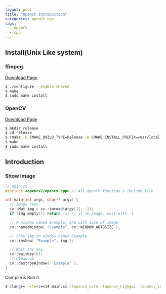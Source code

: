 ```yaml
---
layout: post
title: "OpenCV introduction"
categories: openCV cpp
tags:
  - OpenCV 
  - cpp
---
```


## Install(Unix Like system)

### ffmpeg

[Download Page](https://www.ffmpeg.org/download.html)

```bash
$ ./configure --enable-shared
$ make
$ sudo make install
```

### OpenCV

[Download Page](https://opencv.org/releases.html)

```bash
$ mkdir release
$ cd release
$ cmake -D CMAKE_BUILD_TYPE=Release -D CMAKE_INSTALL_PREFIX=/usr/local ../
$ make
$ sudo make install
```

## Introduction

### Show Image

```c++
// main.cc
#include <opencv2/opencv.hpp> // All OpenCV function's include file

int main(int argc, char** argv) {
  // image read
  cv::Mat img = cv::imread(argv[1], -1);
  if (img.empty()) return -1; // if no image, exit with -1

  // A window named Example, and with size of image
  cv::namedWindow( "Example", cv::WINDOW_AUTOSIZE );

  // Show img on window named Example
  cv::imshow( "Example", img );

  // Wait any key
  cv::waitKey(0);
  // Clean up
  cv::destroyWindow( "Example" );
}
```

Compile & Run it.<br>
```bash
$ clang++ -std=c++14 main.cc -lopencv_core -lopencv_highgui -lopencv_imgcodecs
```